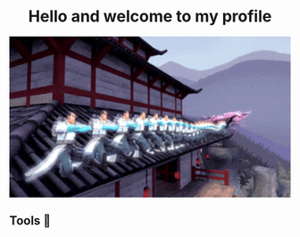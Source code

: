 <h1 align = "center">Hello and welcome to my profile</h1>
<div align="center">
<img hight="300" width="700" alt="GIF" align="center" src="https://github.com/Spice57/Assets/blob/main/200.gif">
</div>
<h2>Tools 🔨</h2>
